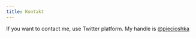 ```yaml
---
title: Kontakt
---
```


If you want to contact me, use Twitter platform.
My handle is [@piecioshka](https://twitter.com/piecioshka)